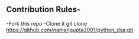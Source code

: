 ## Contribution Rules-
-Fork this repo
-Clone it 
  git clone https://github.com/namangupta2001/python_dsa.git
